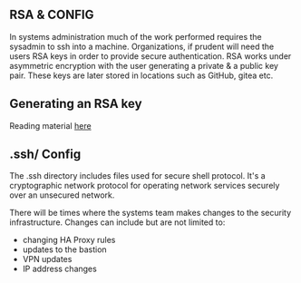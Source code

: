 ## RSA & CONFIG

In systems administration much of the work performed requires the sysadmin to ssh into a machine. Organizations, if prudent will need the users RSA keys in order to provide secure authentication. RSA works under asymmetric encryption with the user generating a private & a public key pair. These keys are later stored in locations such as GitHub, gitea etc. 

## Generating an RSA key 

Reading material [here](https://piechowski.io/post/how-to-use-openssl-genpkey-rsa/)

## .ssh/ Config

The .ssh directory includes files used for secure shell protocol. It's a cryptographic network protocol for operating network services securely over an unsecured network.

There will be times where the systems team makes changes to the security infrastructure. Changes can include but are not limited to:

* changing HA Proxy rules 
* updates to the bastion
* VPN updates 
* IP address changes 

